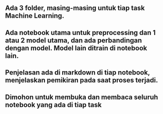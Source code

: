 ## Ada 3 folder, masing-masing untuk tiap task Machine Learning.
## Ada notebook utama untuk preprocessing dan 1 atau 2 model utama, dan ada perbandingan dengan model. Model lain ditrain di notebook lain.
## Penjelasan ada di markdown di tiap notebook, menjelaskan pemikiran pada saat proses terjadi.
## Dimohon untuk membuka dan membaca seluruh notebook yang ada di tiap task
